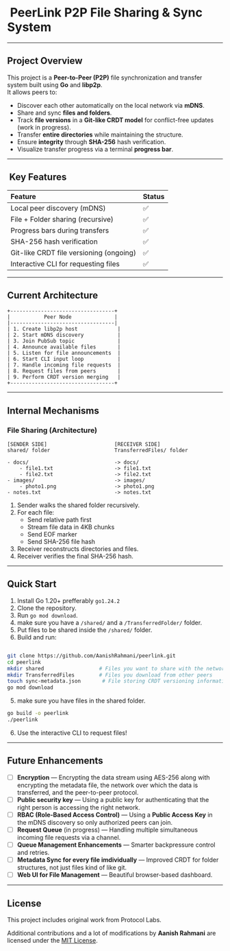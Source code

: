 # ️ PeerLink P2P File Sharing & Sync System

---

##  Project Overview

This project is a **Peer-to-Peer (P2P)** file synchronization and transfer system built using **Go** and **libp2p**.  
It allows peers to:

- Discover each other automatically on the local network via **mDNS**.
- Share and sync **files and folders**.
- Track **file versions** in a **Git-like CRDT model** for conflict-free updates (work in progress).
- Transfer **entire directories** while maintaining the structure.
- Ensure **integrity** through **SHA-256** hash verification.
- Visualize transfer progress via a terminal **progress bar**.

---

## ️ Key Features

| Feature                                 | Status   |
|:----------------------------------------|:---------|
| Local peer discovery (mDNS)             | ✅       |
| File + Folder sharing (recursive)       | ✅       |
| Progress bars during transfers          | ✅       |
| SHA-256 hash verification               | ✅       |
| Git-like CRDT file versioning (ongoing) | ✅       |
| Interactive CLI for requesting files    | ✅       |

---

## Current Architecture

```
+----------------------------------+
|           Peer Node              |
|----------------------------------|
| 1. Create libp2p host             |
| 2. Start mDNS discovery           |
| 3. Join PubSub topic              |
| 4. Announce available files       |
| 5. Listen for file announcements  |
| 6. Start CLI input loop           |
| 7. Handle incoming file requests  |
| 8. Request files from peers       |
| 9. Perform CRDT version merging   |
+----------------------------------+
```

---

##  Internal Mechanisms

###  File Sharing (Architecture)

```
[SENDER SIDE]                      [RECEIVER SIDE]
shared/ folder                     TransferredFiles/ folder

- docs/                            -> docs/
    - file1.txt                    -> file1.txt
    - file2.txt                    -> file2.txt
- images/                          -> images/
    - photo1.png                   -> photo1.png
- notes.txt                        -> notes.txt
```

1. Sender walks the shared folder recursively.
2. For each file:
   - Send relative path first
   - Stream file data in 4KB chunks
   - Send EOF marker
   - Send SHA-256 file hash
3. Receiver reconstructs directories and files.
4. Receiver verifies the final SHA-256 hash.

---
## Quick Start

1. Install Go 1.20+ prefferably `go1.24.2`
2. Clone the repository.
4. Run `go mod download`.
5. make sure you have a `/shared/` and a `/TransferredFolder/` folder.
6. Put files to be shared inside the `/shared/` folder.
7. Build and run:

```bash

git clone https://github.com/AanishRahmani/peerlink.git
cd peerlink
mkdir shared                  # Files you want to share with the network
mkdir TransferredFiles        # Files you download from other peers
touch sync-metadata.json       # File storing CRDT versioning information (Needs Improvements to be able to handle files on an idividual level )
go mod download
```
5. make sure you have files in the shared folder.

```bash
go build -o peerlink
./peerlink 
```


6. Use the interactive CLI to request files!

---

##  Future Enhancements

- [ ] **Encryption** — Encrypting the data stream using AES-256 along with encrypting the metadata file, the network over which the data is transferred, and the peer-to-peer protocol.
- [ ] **Public security key** — Using a public key for authenticating that the right person is accessing the right network.
- [ ] **RBAC (Role-Based Access Control)** — Using a **Public Access Key** in the mDNS discovery so only authorized peers can join.
- [ ] **Request Queue** (in progress) — Handling multiple simultaneous incoming file requests via a channel.
- [ ] **Queue Management Enhancements** — Smarter backpressure control and retries.
- [ ] **Metadata Sync for every file imdividually** — Improved CRDT for folder structures, not just files kind of like git.
- [ ] **Web UI for File Management** — Beautiful browser-based dashboard.
---

## License

This project includes original work from Protocol Labs.

Additional contributions and a lot of modifications by **Aanish Rahmani** are licensed under the [MIT License](./LICENSES/LICENSE.AANISH).
